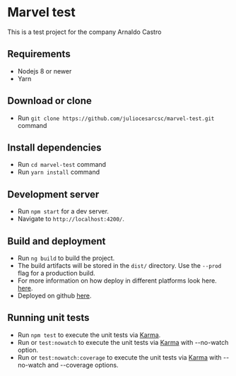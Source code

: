 # Marvel test

This is a test project for the company Arnaldo Castro

## Requirements

* Nodejs 8 or newer 
* Yarn 

## Download or clone

* Run `git clone https://github.com/juliocesarcsc/marvel-test.git` command 

## Install dependencies

* Run `cd marvel-test` command 
* Run `yarn install` command 

## Development server

* Run `npm start` for a dev server. 
* Navigate to `http://localhost:4200/`.

## Build and deployment

* Run `ng build` to build the project. 
* The build artifacts will be stored in the `dist/` directory. Use the `--prod` flag for a production build.
* For more information on how deploy in different platforms look here. [here](https://angular.io/guide/deployment).
* Deployed on github [here](https://juliocesarcsc.github.io/marvel-test/).

## Running unit tests

* Run `npm test` to execute the unit tests via [Karma](https://karma-runner.github.io).
* Run or `test:nowatch` to execute the unit tests via [Karma](https://karma-runner.github.io) with --no-watch option.
* Run or `test:nowatch:coverage` to execute the unit tests via [Karma](https://karma-runner.github.io) with --no-watch and --coverage options.
